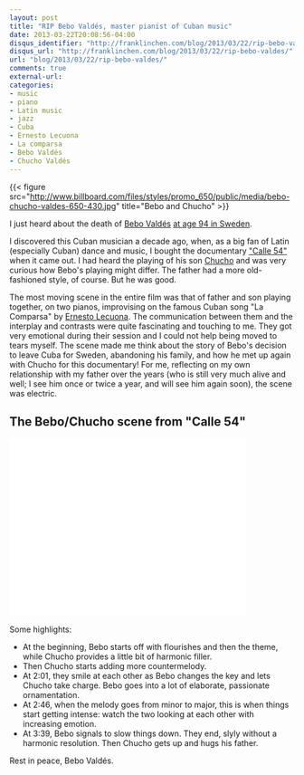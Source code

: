 ```yaml
---
layout: post
title: "RIP Bebo Valdés, master pianist of Cuban music"
date: 2013-03-22T20:08:56-04:00
disqus_identifier: "http://franklinchen.com/blog/2013/03/22/rip-bebo-valdes/"
disqus_url: "http://franklinchen.com/blog/2013/03/22/rip-bebo-valdes/"
url: "blog/2013/03/22/rip-bebo-valdes/"
comments: true
external-url:
categories:
- music
- piano
- Latin music
- jazz
- Cuba
- Ernesto Lecuona
- La comparsa
- Bebo Valdés
- Chucho Valdés
---
```

{{< figure src="http://www.billboard.com/files/styles/promo_650/public/media/bebo-chucho-valdes-650-430.jpg" title="Bebo and Chucho" >}}

I just heard about the death of [Bebo Valdés](http://en.wikipedia.org/wiki/Bebo_Vald%C3%A9s) [at age 94 in Sweden](http://www.npr.org/blogs/ablogsupreme/2013/03/22/175080694/bebo-vald-s-giant-of-cuban-music-is-dead?ft=1&f=1039).

I discovered this Cuban musician a decade ago, when, as a big fan of Latin (especially Cuban) dance and music, I bought the documentary ["Calle 54"](http://en.wikipedia.org/wiki/Calle_54) when it came out. I had heard the playing of his son [Chucho](http://en.wikipedia.org/wiki/Chucho_Vald%C3%A9s) and was very curious how Bebo's playing might differ. The father had a more old-fashioned style, of course. But he was good.

The most moving scene in the entire film was that of father and son playing together, on two pianos, improvising on the famous Cuban song "La Comparsa" by [Ernesto Lecuona](http://en.wikipedia.org/wiki/Ernesto_Lecuona). The communication between them and the interplay and contrasts were quite fascinating and touching to me. They got very emotional during their session and I could not help being moved to tears myself. The scene made me think about the story of Bebo's decision to leave Cuba for Sweden, abandoning his family, and how he met up again with Chucho for this documentary! For me, reflecting on my own relationship with my father over the years (who is still very much alive and well; I see him once or twice a year, and will see him again soon), the scene was electric.

## The Bebo/Chucho scene from "Calle 54"

<iframe width="420" height="315" src="//www.youtube.com/embed/enblfWLM4n0" frameborder="0" allowfullscreen></iframe>

Some highlights:

- At the beginning, Bebo starts off with flourishes and then the theme, while Chucho provides a little bit of harmonic filler.
- Then Chucho starts adding more countermelody.
- At 2:01, they smile at each other as Bebo changes the key and lets Chucho take charge. Bebo goes into a lot of elaborate, passionate ornamentation.
- At 2:46, when the melody goes from minor to major, this is when things start getting intense: watch the two looking at each other with increasing emotion.
- At 3:39, Bebo signals to slow things down. They end, slyly without a harmonic resolution. Then Chucho gets up and hugs his father.

Rest in peace, Bebo Valdés.
